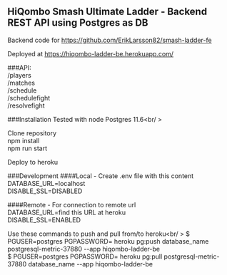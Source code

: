 ## HiQombo Smash Ultimate Ladder - Backend REST API using Postgres as DB<br />

Backend code for https://github.com/ErikLarsson82/smash-ladder-fe<br />

Deployed at https://hiqombo-ladder-be.herokuapp.com/<br />

###API:<br />
/players<br />
/matches<br />
/schedule<br />
/schedulefight<br />
/resolvefight<br />

###Installation
Tested with node Postgres 11.6<br/ >

Clone repository<br />
npm install<br />
npm run start<br />

Deploy to heroku<br />

###Development
####Local - Create .env file with this content<br />
DATABASE_URL=localhost<br />
DISABLE_SSL=DISABLED<br />

####Remote - For connection to remote url<br />
DATABASE_URL=find this URL at heroku<br />
DISABLE_SSL=ENABLED<br />

Use these commands to push and pull from/to heroku<br/ >
$ PGUSER=postgres PGPASSWORD= heroku pg:push database_name postgresql-metric-37880 --app hiqombo-ladder-be<br />
$ PGUSER=postgres PGPASSWORD= heroku pg:pull postgresql-metric-37880 database_name --app hiqombo-ladder-be
